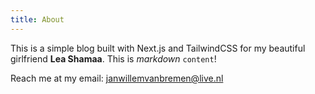 ```yaml
---
title: About
---
```

This is a simple blog built with Next.js and TailwindCSS for my beautiful girlfriend **Lea Shamaa**. This is *markdown* `content`!

Reach me at my email: [janwillemvanbremen@live.nl](mailto:janwillemvanbremen@live.nl)
